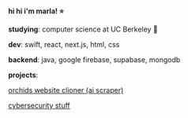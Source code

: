 **hi hi i'm marla! ⭐️**

**studying**: computer science at UC Berkeley 🐻

**dev**: swift, react, next.js, html, css

**backend**: java, google firebase, supabase, mongodb

**projects**:

[orchids website clioner (ai scraper) ](https://github.com/marla-tumenjargal/orchids-ai-website-cloner)


[cybersecurity stuff]([https://github.com/marla-tumenjargal/orchids-ai-website-cloner](https://github.com/marla-tumenjargal/cyberstart_america_moon_bases))

